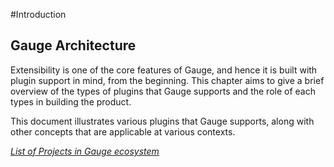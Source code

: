 #Introduction

## Gauge Architecture
Extensibility is one of the core features of Gauge, and hence it is built with plugin support in mind, from the beginning. This chapter aims to give a brief overview of the types of plugins that Gauge supports and the role of each types in building the product.

This document illustrates various plugins that Gauge supports, along with other concepts that are applicable at various contexts.

_[List of Projects in Gauge ecosystem](overview.md)_
